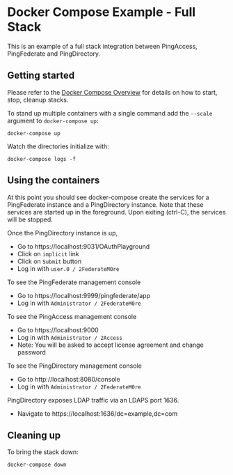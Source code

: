 # Docker Compose Example - Full Stack
This is an example of a full stack integration between PingAccess,
PingFederate and PingDirectory.

## Getting started
Please refer to the [Docker Compose Overview](../README.md) for details on how to 
start, stop, cleanup stacks. 

To stand up multiple containers with a single command add the `--scale` argument to `docker-compose up`:

  `docker-compose up`

Watch the directories initialize with:

  `docker-compose logs -f`

## Using the containers
At this point you should see docker-compose create the services for a PingFederate instance and a PingDirectory instance. Note that these services are started up in the foreground.  Upon exiting (ctrl-C), the services will be stopped.

Once the PingDirectory instance is up, 

* Go to https://localhost:9031/OAuthPlayground
* Click on `implicit` link
* Click on `Submit` button
* Log in with `user.0 / 2FederateM0re`

To see the PingFederate management console

* Go to https://localhost:9999/pingfederate/app
* Log in with `Administrator / 2FederateM0re`

To see the PingAccess management console

* Go to https://localhost:9000
* Log in with `Administrator / 2Access`
* Note: You will be asked to accept license agreement and change password

To see the PingDirectory management console

* Go to http://localhost:8080/console
* Log in with `Administrator / 2FederateM0re`

PingDirectory exposes LDAP traffic via an LDAPS port 1636. 
* Navigate to https://localhost:1636/dc=example,dc=com


## Cleaning up
To bring the stack down:

`docker-compose down`
